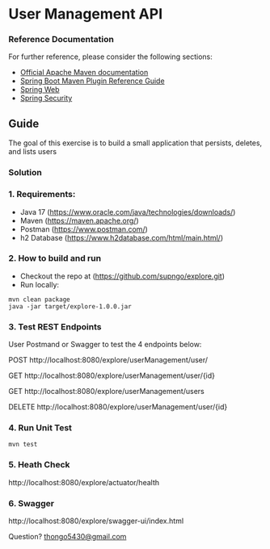 # User Management API

### Reference Documentation

For further reference, please consider the following sections:

- [Official Apache Maven documentation](https://maven.apache.org/guides/index.html)
- [Spring Boot Maven Plugin Reference Guide](https://docs.spring.io/spring-boot/docs/3.0.6/maven-plugin/reference/html/)
- [Spring Web](https://docs.spring.io/spring-boot/docs/3.0.6/reference/htmlsingle/#web)
- [Spring Security](https://docs.spring.io/spring-boot/docs/3.0.6/reference/htmlsingle/#web.security)

## Guide

The goal of this exercise is to build a small application that persists, deletes, and lists users

### Solution

### 1. Requirements:

- Java 17 (https://www.oracle.com/java/technologies/downloads/)
- Maven (https://maven.apache.org/)
- Postman (https://www.postman.com/)
- h2 Database (https://www.h2database.com/html/main.html/)

### 2. How to build and run

- Checkout the repo at (https://github.com/supngo/explore.git)
- Run locally:

```
mvn clean package
java -jar target/explore-1.0.0.jar
```

### 3. Test REST Endpoints

User Postmand or Swagger to test the 4 endpoints below:

POST http://localhost:8080/explore/userManagement/user/

GET http://localhost:8080/explore/userManagement/user/{id}

GET http://localhost:8080/explore/userManagement/users

DELETE http://localhost:8080/explore/userManagement/user/{id}

### 4. Run Unit Test

```
mvn test
```

### 5. Heath Check

http://localhost:8080/explore/actuator/health

### 6. Swagger

http://localhost:8080/explore/swagger-ui/index.html

Question? thongo5430@gmail.com
